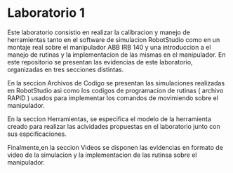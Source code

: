 # Laboratorio 1


Este laboratorio consistio en realizar la calibracion y manejo de herramientas tanto en el software de simulacion RobotStudio como en un montaje real sobre el manipulador ABB IRB 140 y una introduccion a el manejo de rutinas y la implementacion de las mismas en el manipulador.
En este repositorio se presentan las evidencias de este laboratorio, organizadas en tres secciones distintas.

En la seccion Archivos de Codigo se presentan las simulaciones realizadas en RobotStudio asi como los codigos de programacion de rutinas ( archivo RAPID ) usados para implementar los comandos de movimiendo sobre el manipulador.

En la seccion Herramientas, se especifica el modelo de la herramienta creado para realizar las acividades propuestas en el laboratorio junto con sus espcificaciones.

Finalmente,en la seccion Videos se disponen las evidencias en formato de video de la simulacion y la implementacion de las rutinsa sobre el manipulador.   
